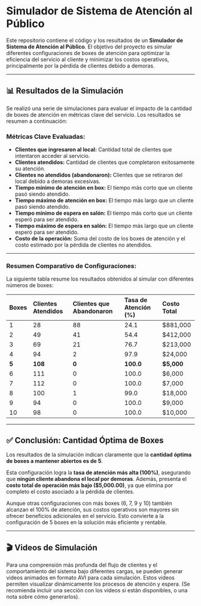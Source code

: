 # Simulador de Sistema de Atención al Público

Este repositorio contiene el código y los resultados de un **Simulador de Sistema de Atención al Público**. El objetivo del proyecto es simular diferentes configuraciones de boxes de atención para optimizar la eficiencia del servicio al cliente y minimizar los costos operativos, principalmente por la pérdida de clientes debido a demoras.

---

## 📊 Resultados de la Simulación

Se realizó una serie de simulaciones para evaluar el impacto de la cantidad de boxes de atención en métricas clave del servicio. Los resultados se resumen a continuación:

### Métricas Clave Evaluadas:

* **Clientes que ingresaron al local:** Cantidad total de clientes que intentaron acceder al servicio.
* **Clientes atendidos:** Cantidad de clientes que completaron exitosamente su atención.
* **Clientes no atendidos (abandonaron):** Clientes que se retiraron del local debido a demoras excesivas.
* **Tiempo mínimo de atención en box:** El tiempo más corto que un cliente pasó siendo atendido.
* **Tiempo máximo de atención en box:** El tiempo más largo que un cliente pasó siendo atendido.
* **Tiempo mínimo de espera en salón:** El tiempo más corto que un cliente esperó para ser atendido.
* **Tiempo máximo de espera en salón:** El tiempo más largo que un cliente esperó para ser atendido.
* **Costo de la operación:** Suma del costo de los boxes de atención y el costo estimado por la pérdida de clientes no atendidos.

---

### Resumen Comparativo de Configuraciones:

La siguiente tabla resume los resultados obtenidos al simular con diferentes números de boxes:

| Boxes | Clientes Atendidos | Clientes que Abandonaron | Tasa de Atención (%) | Costo Total |
| :---- | :----------------- | :----------------------- | :------------------- | :---------- |
| 1     | 28                 | 88                       | 24.1                 | $881,000    |
| 2     | 49                 | 41                       | 54.4                 | $412,000    |
| 3     | 69                 | 21                       | 76.7                 | $213,000    |
| 4     | 94                 | 2                        | 97.9                 | $24,000     |
| **5** | **108** | **0** | **100.0** | **$5,000** |
| 6     | 111                | 0                        | 100.0                | $6,000      |
| 7     | 112                | 0                        | 100.0                | $7,000      |
| 8     | 100                | 1                        | 99.0                 | $18,000     |
| 9     | 94                 | 0                        | 100.0                | $9,000      |
| 10    | 98                 | 0                        | 100.0                | $10,000     |

---

## ✅ Conclusión: Cantidad Óptima de Boxes

Los resultados de la simulación indican claramente que la **cantidad óptima de boxes a mantener abiertos es de 5**.

Esta configuración logra la **tasa de atención más alta (100%)**, asegurando que **ningún cliente abandona el local por demoras**. Además, presenta el **costo total de operación más bajo ($5,000.00)**, ya que elimina por completo el costo asociado a la pérdida de clientes.

Aunque otras configuraciones con más boxes (6, 7, 9 y 10) también alcanzan el 100% de atención, sus costos operativos son mayores sin ofrecer beneficios adicionales en el servicio. Esto convierte a la configuración de 5 boxes en la solución más eficiente y rentable.

---

## 🎬 Videos de Simulación

Para una comprensión más profunda del flujo de clientes y el comportamiento del sistema bajo diferentes cargas, se pueden generar videos animados en formato AVI para cada simulación. Estos videos permiten visualizar dinámicamente los procesos de atención y espera. (Se recomienda incluir una sección con los videos si están disponibles, o una nota sobre cómo generarlos).